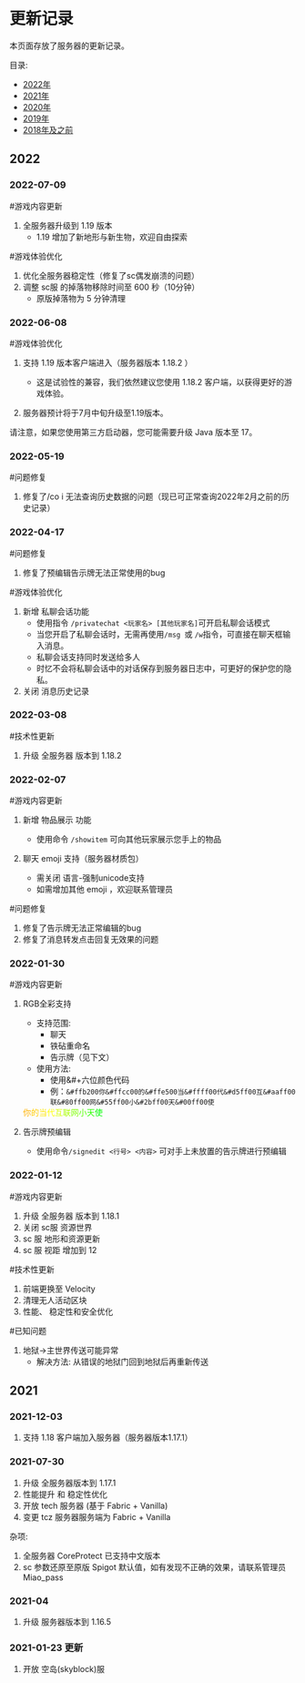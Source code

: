 # 更新记录

本页面存放了服务器的更新记录。

目录:
- [2022年](#2022)
- [2021年](#2021)
- [2020年](/zh-CN/changelogs/2020.md)
- [2019年](/zh-CN/changelogs/2019.md)
- [2018年及之前](/zh-CN/changelogs/2018及之前.md)


## 2022

### 2022-07-09

#游戏内容更新
1. 全服务器升级到 1.19 版本
    - 1.19 增加了新地形与新生物，欢迎自由探索

#游戏体验优化

1. 优化全服务器稳定性（修复了sc偶发崩溃的问题）
2. 调整 sc服 的掉落物移除时间至 600 秒（10分钟）
    - 原版掉落物为 5 分钟清理

### 2022-06-08

#游戏体验优化

1. 支持 1.19 版本客户端进入（服务器版本 1.18.2 ）
    - 这是试验性的兼容，我们依然建议您使用 1.18.2 客户端，以获得更好的游戏体验。

2. 服务器预计将于7月中旬升级至1.19版本。

请注意，如果您使用第三方启动器，您可能需要升级 Java 版本至 17。


### 2022-05-19

 #问题修复
 1. 修复了/co i 无法查询历史数据的问题（现已可正常查询2022年2月之前的历史记录）


### 2022-04-17

 #问题修复
 1. 修复了预编辑告示牌无法正常使用的bug

#游戏体验优化
1. 新增 私聊会话功能
    - 使用指令 ``/privatechat <玩家名> [其他玩家名]``可开启私聊会话模式
    - 当您开启了私聊会话时，无需再使用``/msg ``或 ``/w``指令，可直接在聊天框输入消息。
    - 私聊会话支持同时发送给多人
    - 时忆不会将私聊会话中的对话保存到服务器日志中，可更好的保护您的隐私。
2. 关闭 消息历史记录

### 2022-03-08

#技术性更新   
1. 升级 全服务器 版本到 1.18.2 

### 2022-02-07
#游戏内容更新

1. 新增 物品展示 功能
    - 使用命令 ``/showitem`` 可向其他玩家展示您手上的物品
 
2. 聊天 emoji 支持（服务器材质包）
    - 需关闭 语言-强制unicode支持
    - 如需增加其他 emoji ，欢迎联系管理员
 
 #问题修复
 
 1. 修复了告示牌无法正常编辑的bug  
 2. 修复了消息转发点击回复无效果的问题  
 
### 2022-01-30  
#游戏内容更新

1. RGB全彩支持
    - 支持范围: 
        -  聊天
        -  铁砧重命名
        -  告示牌（见下文）
    - 使用方法:
        - 使用&#+六位颜色代码
        - 例：``&#ffb200你&#ffcc00的&#ffe500当&#ffff00代&#d5ff00互&#aaff00联&#80ff00网&#55ff00小&#2bff00天&#00ff00使``
       
   <div><span style="color: #ffb200">你</span><span style="color: #ffcc00">的</span><span style="color: #ffe500">当</span><span style="color: #ffff00">代</span><span style="color: #d5ff00">互</span><span style="color: #aaff00">联</span><span style="color: #80ff00">网</span><span style="color: #55ff00">小</span><span style="color: #2bff00">天</span><span style="color: #00ff00">使</span></div>
 
2. 告示牌预编辑
    - 使用命令``/signedit <行号> <内容>`` 可对手上未放置的告示牌进行预编辑


### 2022-01-12  
#游戏内容更新  
1. 升级 全服务器 版本到 1.18.1  
2. 关闭 sc服 资源世界
3. sc 服 地形和资源更新
4. sc 服 视距 增加到 12

#技术性更新  
1. 前端更换至 Velocity
2. 清理无人活动区块
3. 性能、 稳定性和安全优化

#已知问题  
1. 地狱->主世界传送可能异常
    -  解决方法: 从错误的地狱门回到地狱后再重新传送


## 2021

### 2021-12-03
1.  支持 1.18 客户端加入服务器（服务器版本1.17.1）

### 2021-07-30
1. 升级 全服务器版本到 1.17.1
2. 性能提升 和 稳定性优化
3. 开放 tech 服务器 (基于 Fabric + Vanilla)
4. 变更 tcz 服务器服务端为 Fabric + Vanilla

杂项:
1. 全服务器 CoreProtect 已支持中文版本
2. sc 参数还原至原版 Spigot 默认值，如有发现不正确的效果，请联系管理员 Miao_pass

### 2021-04
1. 升级 服务器版本到 1.16.5

### 2021-01-23 更新
1. 开放 空岛(skyblock)服
